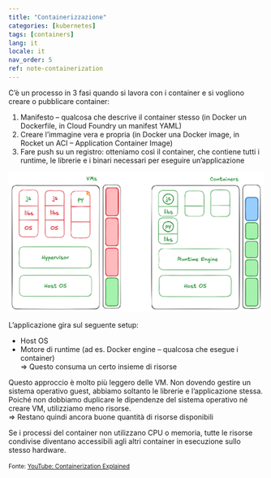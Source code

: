 ```yaml
---
title: "Containerizzazione"
categories: [kubernetes]
tags: [containers]
lang: it
locale: it
nav_order: 5
ref: note-containerization
---
```

C’è un processo in 3 fasi quando si lavora con i container e si vogliono creare o pubblicare container:
1. Manifesto – qualcosa che descrive il container stesso (in Docker un Dockerfile, in Cloud Foundry un manifest YAML)  
2. Creare l’immagine vera e propria (in Docker una Docker image, in Rocket un ACI – Application Container Image)  
3. Fare push su un registro: otteniamo così il container, che contiene tutti i runtime, le librerie e i binari necessari per eseguire un’applicazione  

![VMs vs Containers](../../assets/images/notes/containerization/vms-vs-containers.png)

L’applicazione gira sul seguente setup:
- Host OS  
- Motore di runtime (ad es. Docker engine – qualcosa che esegue i container)  
⇒ Questo consuma un certo insieme di risorse  

Questo approccio è molto più leggero delle VM. Non dovendo gestire un sistema operativo guest, abbiamo soltanto le librerie e l’applicazione stessa. Poiché non dobbiamo duplicare le dipendenze del sistema operativo né creare VM, utilizziamo meno risorse.  
⇒ Restano quindi ancora buone quantità di risorse disponibili  

Se i processi del container non utilizzano CPU o memoria, tutte le risorse condivise diventano accessibili agli altri container in esecuzione sullo stesso hardware.

<small> Fonte: [YouTube: Containerization Explained](https://www.youtube.com/watch?v=0qotVMX-J5s)</small>